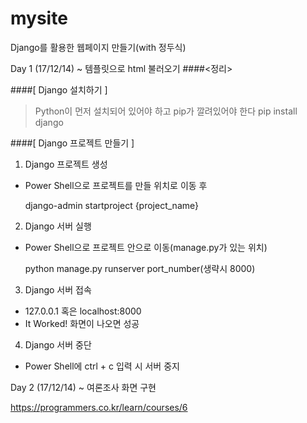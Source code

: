 # mysite
Django를 활용한 웹페이지 만들기(with 정두식)

Day 1 (17/12/14)
~ 템플릿으로 html 불러오기
####<정리>

####[ Django 설치하기 ]
>Python이 먼저 설치되어 있어야 하고 pip가 깔려있어야 한다
    pip install django

####[ Django 프로젝트 만들기 ]
1. Django 프로젝트 생성
- Power Shell으로 프로젝트를 만들 위치로 이동 후 

    django-admin startproject {project_name} 

2. Django 서버 실행
- Power Shell으로 프로젝트 안으로 이동(manage.py가 있는 위치)

    python manage.py runserver port_number(생략시 8000)

3. Django 서버 접속
- 127.0.0.1 혹은 localhost:8000
- It Worked! 화면이 나오면 성공

4. Django 서버 중단
- Power Shell에 ctrl + c 입력 시 서버 중지


Day 2 (17/12/14)
~ 여론조사 화면 구현


https://programmers.co.kr/learn/courses/6
